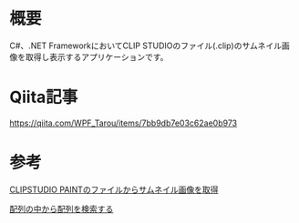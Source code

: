 # 概要
C#、.NET FrameworkにおいてCLIP STUDIOのファイル(.clip)のサムネイル画像を取得し表示するアプリケーションです。

# Qiita記事
https://qiita.com/WPF_Tarou/items/7bb9db7e03c62ae0b973

# 参考
[CLIPSTUDIO PAINTのファイルからサムネイル画像を取得](https://qiita.com/gutti02/items/f021d18074323009c8ce)

[配列の中から配列を検索する](https://teratail.com/questions/20408)
